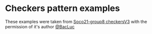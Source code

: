 # Checkers pattern examples

These examples were taken from [Soco21-group8 checkersV3](https://github.com/soco21/soco21-group8/tree/main/assignment-3/checkersv3)
with the permission of it's author [@BacLuc](https://github.com/BacLuc)
